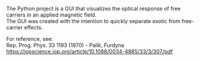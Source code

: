 The Python project is a GUI that visualizes the optical response of free carriers in an applied magnetic field.  
The GUI was created with the intention to quickly separate exotic from free-carrier effects.  

For reference, see:  
Rep. Prog. Phys. 33 1193 (1970) - Palik, Furdyna  
https://iopscience.iop.org/article/10.1088/0034-4885/33/3/307/pdf
